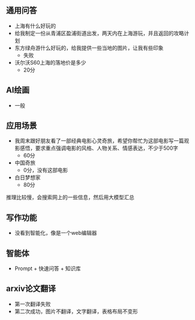 ## 通用问答
- 上海有什么好玩的
- 给我制定一份从青浦区盈浦街道出发，两天内在上海游玩，并且返回的攻略计划
- 东方绿舟游什么好玩的，给我提供一些当地的图片，让我有些印象
    - 失败
- 沃尔沃S60上海的落地价是多少
    - 20分

## AI绘画

- 一般

## 应用场景
- 我周末跟好朋友看了一部经典电影心灵奇旅，希望你帮忙为这部电影写一篇观影感悟，要求重点强调电影的风格、人物关系、情感表达，不少于500字
    - 60分
- 中国奇旅
    - 0分，没有这部电影
- 白日梦想家
    - 80分

推理比较慢，会搜索网上的一些信息，然后用大模型汇总

## 写作功能

- 没看到智能化，像是一个web编辑器

## 智能体

- Prompt + 快速问答 + 知识库

## arxiv论文翻译

- 第一次翻译失败
- 第二次成功，图片不翻译，文字翻译，表格布局不变形